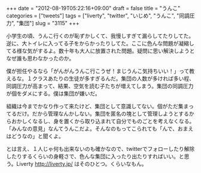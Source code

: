 +++
date = "2012-08-19T05:22:16+09:00"
draft = false
title = "うんこ"
categories = ["tweets"]
tags = ["liverty", "twitter", "いじめ", "うんこ", "同調圧力", "集団"]
slug = "3115"
+++

小学生の頃、うんこ行くのが恥ずかしくて、我慢しすぎて漏らしてたりしてた。逆に、大トイレに入ってる子をからかったりしてた。ここに色んな問題が凝縮してる様な気がするよ。数十年も大人に放置された問題。疑問に思い解決しようとなぜ誰も思わなかったのか。

僕が担任やるなら「がんがんうんこ行こうぜ！まじうんこ気持ちいい！」って教えるな。１クラスあたりの生徒が多すぎるんだ。集団の人数が多ければ多い程、同調圧力が高まって、結果、空気を読む子たちが増えてしまう。集団の同調圧力が個をダメにする。僕は集団が嫌いだ。

組織は今までかなり作って来たけど、集団として意識してない。個がただ集まってるだけ。だから管理なんかしない。集団を匿名の塊として管理しようとするからおかしくなるし、身を置くから取り込まれて自分でものごとを考えなくなる。「みんなの意見」なんてうんこだよ。そんなのもってこられても「んで、おまえはどうなの」と聞くよ。

とは言え、１人じゃ何も出来ないのも確かなので、twitterでフォローしたり解除したりするくらいの身軽さで、色んな集団に入ったり出たりすればいい。と思う。Liverty <a href="http://liverty.jp/">http://liverty.jp/</a> はそのひとつ。くらいなもん。
